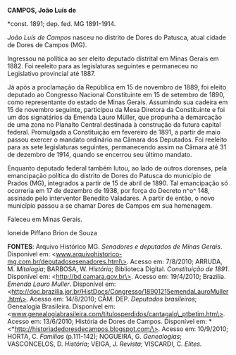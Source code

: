 **CAMPOS, João Luís de**

\*const. 1891; dep. fed. MG 1891-1914.

*João Luís de Campos* nasceu no distrito de Dores do Patusca, atual
cidade de Dores de Campos (MG).

Ingressou na política ao ser eleito deputado distrital em Minas Gerais
em 1882. Foi reeleito para as legislaturas seguintes e permaneceu no
Legislativo provincial até 1887.

Já após a proclamação da República em 15 de novembro de 1889, foi eleito
deputado ao Congresso Nacional Constituinte em 15 de setembro de 1890,
como representante do estado de Minas Gerais. Assumindo sua cadeira em
15 de novembro seguinte, participou da Mesa Diretora da Constituinte e
foi um dos signatários da Emenda Lauro Müller, que propunha a demarcação
de uma zona no Planalto Central destinada à construção da futura capital
federal. Promulgada a Constituição em fevereiro de 1891, a partir de
maio passou exercer o mandato ordinário na Câmara dos Deputados. Foi
reeleito para as sete legislaturas seguintes, permanecendo assim na
Câmara até 31 de dezembro de 1914, quando se encerrou seu último
mandato.

Enquanto deputado federal também lutou, ao lado de outros dorenses, pela
emancipação política do distrito de Dores do Patusca do município de
Prados (MG), integrados a partir de 15 de abril de 1890. Tal emancipação
só ocorreria em 17 de dezembro de 1938, por força do Decreto n^o^ 148,
assinado pelo interventor Benedito Valadares. A partir de então, o novo
município passou a se chamar Dores de Campos em sua homenagem.

Faleceu em Minas Gerais.

Ioneide Piffano Brion de Souza

**FONTES**: Arquivo Histórico MG. *Senadores e deputados de Minas
Gerais*. Disponível em:
\<www.arquivohistorico-mg.com.br/deputadosesenadores.html\>. Acesso em:
7/8/2010; ARRUDA, M. *Mitologia*; BARBOSA, W. *História*; Biblioteca
Digital. *Constituição de 1891*. Disponível em:
\<http://bd.camara.gov.br\>. Acesso em: 19/4/2010; Brazilia. *Emenda
Lauro Muller*. Disponível em:
\<http://doc.brazilia.jor.br/HistDocs/Congresso/18901215emendaLauroMuller.htm\>.
Acesso em: 14/8/2010; CÂM. DEP. *Deputados brasileiros*; Genealogia
Brasileira. Disponível em:
\<www.genealogiabrasileira.com/titulosperdidos/cantagalo\_ptbetim.htm\>.
Acesso em: 13/6/2010; História de Dores de Campos. Disponível em:
*\<*http://historiadedoresdecampos.blogspot.com/\>. Acesso em:
10/9/2010; HORTA, C. *Famílias* (p.111-142); NOGUEIRA, G. *Genealogias*;
VASCONCELOS, D. *História*; VEIGA, J. *Revista*; VISCARDI, C. *Elites.*
